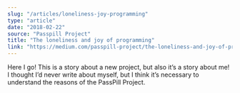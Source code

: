 ```yaml
---
slug: "/articles/loneliness-joy-programming"
type: "article"
date: "2018-02-22"
source: "Passpill Project"
title: "The loneliness and joy of programming"
link: "https://medium.com/passpill-project/the-loneliness-and-joy-of-programming-e2854dbfdb69"
---
```


Here I go! This is a story about a new project, but also it’s a story about me! I thought I’d never write about myself, but I think it’s necessary to understand the reasons of the PassPill Project.